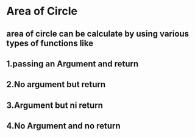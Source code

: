 # Area of Circle 
## area of circle can be calculate by using various types of functions like
## 1.passing an Argument and return
## 2.No argument but return
## 3.Argument but ni return 
## 4.No Argument and no return
